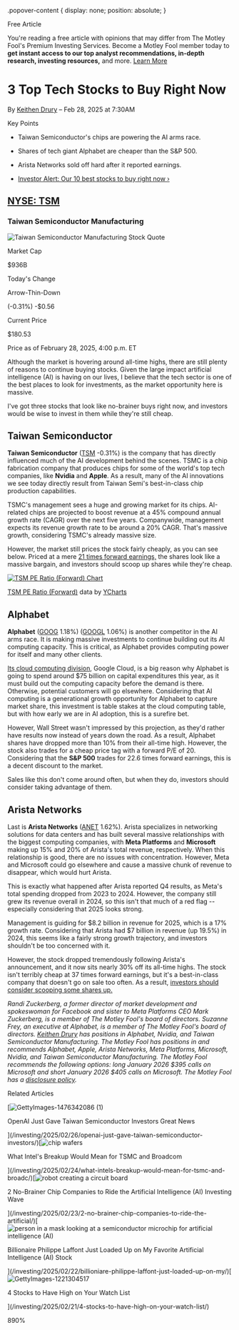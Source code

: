.popover-content { display: none; position: absolute; }

Free Article[](#)

You're reading a free article with opinions that may differ from The Motley Fool's Premium Investing Services. Become a Motley Fool member today to **get instant access to our top analyst recommendations, in-depth research, investing resources,** and more. [Learn More](https://www.fool.com/mms/mark/op-free-tbox-art)

3 Top Tech Stocks to Buy Right Now
==================================

By [Keithen Drury](/author/20439/) – Feb 28, 2025 at 7:30AM

Key Points

*   Taiwan Semiconductor's chips are powering the AI arms race.
    
*   Shares of tech giant Alphabet are cheaper than the S&P 500.
    
*   Arista Networks sold off hard after it reported earnings.
    
*   [Investor Alert: Our 10 best stocks to buy right now ›](https://www.fool.com/mms/mark/e-sa-nonbbn-kp?aid=10969&source=isaedikp0000035)
    

[NYSE: TSM](/quote/nyse/tsm/)
-----------------------------

### Taiwan Semiconductor Manufacturing

![Taiwan Semiconductor Manufacturing Stock Quote](https://g.foolcdn.com/art/companylogos/mark/TSM.png)

Market Cap

$936B

Today's Change

Arrow-Thin-Down

(-0.31%) -$0.56

Current Price

$180.53

Price as of February 28, 2025, 4:00 p.m. ET

Although the market is hovering around all-time highs, there are still plenty of reasons to continue buying stocks. Given the large impact artificial intelligence (AI) is having on our lives, I believe that the tech sector is one of the best places to look for investments, as the market opportunity here is massive.

I've got three stocks that look like no-brainer buys right now, and investors would be wise to invest in them while they're still cheap.

Taiwan Semiconductor
--------------------

**Taiwan Semiconductor** ([TSM](/quote/nyse/tsm/) -0.31%) is the company that has directly influenced much of the AI development behind the scenes. TSMC is a chip fabrication company that produces chips for some of the world's top tech companies, like **Nvidia** and **Apple**. As a result, many of the AI innovations we see today directly result from Taiwan Semi's best-in-class chip production capabilities.

TSMC's management sees a huge and growing market for its chips. AI-related chips are projected to boost revenue at a 45% compound annual growth rate (CAGR) over the next five years. Companywide, management expects its revenue growth rate to be around a 20% CAGR. That's massive growth, considering TSMC's already massive size.

However, the market still prices the stock fairly cheaply, as you can see below. Priced at a mere [21 times forward earnings,](https://www.fool.com/terms/f/forward-pe/ "What Is Forward P/E?") the shares look like a massive bargain, and investors should scoop up shares while they're cheap.

[![TSM PE Ratio (Forward) Chart](https://media.ycharts.com/charts/9593251680a4fba4b5f230407febe671.png)](https://ycharts.com/companies/TSM/chart/)

[TSM PE Ratio (Forward)](https://ycharts.com/companies/TSM/forward_pe_ratio) data by [YCharts](https://ycharts.com)

Alphabet
--------

**Alphabet** ([GOOG](/quote/nasdaq/goog/) 1.18%) ([GOOGL](/quote/nasdaq/googl/) 1.06%) is another competitor in the AI arms race. It is making massive investments to continue building out its AI computing capacity. This is critical, as Alphabet provides computing power for itself and many other clients.

[Its cloud computing division](https://www.fool.com/terms/c/cloud-computing/ "What Is Cloud Computing?"), Google Cloud, is a big reason why Alphabet is going to spend around $75 billion on capital expenditures this year, as it must build out the computing capacity before the demand is there. Otherwise, potential customers will go elsewhere. Considering that AI computing is a generational growth opportunity for Alphabet to capture market share, this investment is table stakes at the cloud computing table, but with how early we are in AI adoption, this is a surefire bet.

However, Wall Street wasn't impressed by this projection, as they'd rather have results now instead of years down the road. As a result, Alphabet shares have dropped more than 10% from their all-time high. However, the stock also trades for a cheap price tag with a forward P/E of 20. Considering that the **S&P 500** trades for 22.6 times forward earnings, this is a decent discount to the market.

Sales like this don't come around often, but when they do, investors should consider taking advantage of them.

Arista Networks
---------------

Last is **Arista Networks** ([ANET](/quote/nyse/anet/) 1.62%). Arista specializes in networking solutions for data centers and has built several massive relationships with the biggest computing companies, with **Meta Platforms** and **Microsoft** making up 15% and 20% of Arista's total revenue, respectively. When this relationship is good, there are no issues with concentration. However, Meta and Microsoft could go elsewhere and cause a massive chunk of revenue to disappear, which would hurt Arista.

This is exactly what happened after Arista reported Q4 results, as Meta's total spending dropped from 2023 to 2024. However, the company still grew its revenue overall in 2024, so this isn't that much of a red flag -- especially considering that 2025 looks strong.

Management is guiding for $8.2 billion in revenue for 2025, which is a 17% growth rate. Considering that Arista had $7 billion in revenue (up 19.5%) in 2024, this seems like a fairly strong growth trajectory, and investors shouldn't be too concerned with it.

However, the stock dropped tremendously following Arista's announcement, and it now sits nearly 30% off its all-time highs. The stock isn't terribly cheap at 37 times forward earnings, but it's a best-in-class company that doesn't go on sale too often. As a result, [investors should consider scooping some shares up.](https://www.fool.com/investing/2025/02/23/alphabet-stock-is-cheaper-than-the-sp-500-index-he/ " Alphabet Stock Is Cheaper Than the S&P 500 Index. Here's Why It's Time to Load Up.")

_Randi Zuckerberg, a former director of market development and spokeswoman for Facebook and sister to Meta Platforms CEO Mark Zuckerberg, is a member of The Motley Fool's board of directors. Suzanne Frey, an executive at Alphabet, is a member of The Motley Fool's board of directors. [Keithen Drury](https://www.fool.com/author/20439/) has positions in Alphabet, Nvidia, and Taiwan Semiconductor Manufacturing. The Motley Fool has positions in and recommends Alphabet, Apple, Arista Networks, Meta Platforms, Microsoft, Nvidia, and Taiwan Semiconductor Manufacturing. The Motley Fool recommends the following options: long January 2026 $395 calls on Microsoft and short January 2026 $405 calls on Microsoft. The Motley Fool has a [disclosure policy](https://www.fool.com/legal/fool-disclosure-policy/)._

Related Articles

[![GettyImages-1476342086 (1)](https://g.foolcdn.com/image/?url=https%3A%2F%2Fg.foolcdn.com%2Feditorial%2Fimages%2F808594%2Fgettyimages-1476342086-1.jpg&op=resize&w=92&h=52)

OpenAI Just Gave Taiwan Semiconductor Investors Great News

](/investing/2025/02/26/openai-just-gave-taiwan-semiconductor-investors/)[![chip wafers](https://g.foolcdn.com/image/?url=https%3A%2F%2Fg.foolcdn.com%2Feditorial%2Fimages%2F808440%2Fchip-wafers.jpg&op=resize&w=92&h=52)

What Intel's Breakup Would Mean for TSMC and Broadcom

](/investing/2025/02/24/what-intels-breakup-would-mean-for-tsmc-and-broadc/)[![robot creating a circuit board](https://g.foolcdn.com/image/?url=https%3A%2F%2Fg.foolcdn.com%2Feditorial%2Fimages%2F808181%2Frobot-creating-a-circuit-board.jpg&op=resize&w=92&h=52)

2 No-Brainer Chip Companies to Ride the Artificial Intelligence (AI) Investing Wave

](/investing/2025/02/23/2-no-brainer-chip-companies-to-ride-the-artificial/)[![person in a mask looking at a semiconductor microchip for artificial intelligence (AI)](https://g.foolcdn.com/image/?url=https%3A%2F%2Fg.foolcdn.com%2Feditorial%2Fimages%2F808182%2Fperson-in-a-mask-looking-at-a-semiconductor-microchip-for-artificial-intelligence-ai.jpg&op=resize&w=92&h=52)

Billionaire Philippe Laffont Just Loaded Up on My Favorite Artificial Intelligence (AI) Stock

](/investing/2025/02/22/billioniare-philippe-laffont-just-loaded-up-on-my/)[![GettyImages-1221304517](https://g.foolcdn.com/image/?url=https%3A%2F%2Fg.foolcdn.com%2Feditorial%2Fimages%2F808201%2Fgettyimages-1221304517.jpg&op=resize&w=92&h=52)

4 Stocks to Have High on Your Watch List

](/investing/2025/02/21/4-stocks-to-have-high-on-your-watch-list/)

890%